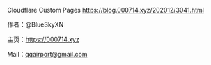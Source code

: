 Cloudflare Custom Pages
https://blog.000714.xyz/202012/3041.html


作者：@BlueSkyXN


主页：https://000714.xyz


Mail：qqairport@gmail.com
